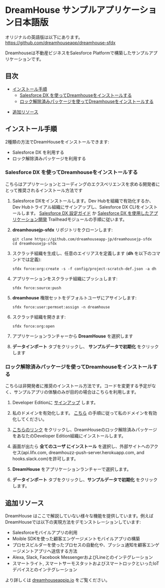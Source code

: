 # DreamHouse サンプルアプリケーション日本語版

オリジナルの英語版は以下にあります。
https://github.com/dreamhouseapp/dreamhouse-sfdx


Dreamhouseは不動産ビジネスをSalesforce Platformで構築したサンプルアプリケーションです。

## 目次

* [インストール手順](#インストール手順)
    * [Salesforce DX を使ってDreamhouseをインストールする](#salesforce-dx-を使ってdreamhouseをインストールする)
    * [ロック解除済みパッケージを使ってDreamhouseをインストールする](#ロック解除済みパッケージを使ってdreamhouseをインストールする)
<!-- * [コードハイライト](#コードハイライト)-->
* [追加リソース](#追加リソース)

## インストール手順

2種類の方法でDreamHouseをインストールできます:
- Salesforce DX を利用する
- ロック解除済みパッケージを利用する

### Salesforce DX を使ってDreamhouseをインストールする
こちらはアプリケーションとコーディングのエクスペリエンスを求める開発者にとって推奨されるインストール方法です

1. Salesforce DXをインストールします。Dev Hubを組織で有効化するか、Dev Hubトライアル組織にサインアップし、Salesforce DX CLIをインストールします。 [Salesforce DX 設定ガイド](https://developer.salesforce.com/docs/atlas.ja-jp.sfdx_setup.meta/sfdx_setup/sfdx_setup_enable_devhub.htm) か [Salesforce DX を使用したアプリケーション開発](https://trailhead.salesforce.com/ja/modules/sfdx_app_dev) Trailheadモジュールの手順に従います。

1. **dreamhousejp-sfdx** リポジトリをクローンします:
    ```
    git clone https://github.com/dreamhouseapp-jp/dreamhousejp-sfdx
    cd dreamhousejp-sfdx
    ```

1. スクラッチ組織を生成し、任意のエイリアスを定義します (**dh** を以下のコマンドでは定義):
    ```
    sfdx force:org:create -s -f config/project-scratch-def.json -a dh
    ```

1. アプリケーションをスクラッチ組織にプッシュします:
    ```
    sfdx force:source:push
    ```

1. **dreamhouse** 権限セットをデフォルトユーザにアサインします:
    ```
    sfdx force:user:permset:assign -n dreamhouse
    ```

1. スクラッチ組織を開きます:
    ```
    sfdx force:org:open
    ```

1. アプリケーションランチャーから **DreamHouse** を選択します

1. **データインポート** タブをクリックし、 **サンプルデータで初期化** をクリックします

### ロック解除済みパッケージを使ってDreamhouseをインストールする
こちらは非開発者に推奨のインストール方法です。コードを変更する予定がなく、サンプルアプリの体験のみが目的の場合はこちらを利用します。

1. Developer Editionに [サインアップ](https://developer.salesforce.com/signup) します。

1. 私のドメインを有効化します。 [こちら](https://trailhead.salesforce.com/ja/modules/identity_login/units/identity_login_my_domain) の手順に従って私のドメインを有効化してください。

1. [こちらのリンク](https://login.salesforce.com/packaging/installPackage.apexp?p0=04t0K000001A9PPQA0) をクリックし、DreamHouseのロック解除済みパッケージをあなたのDeveloper Edition組織にインストールします。

1. 画面が出たら **全てのユーザ にインストール** を選択し、外部サイトへのアクセス(api.lifx.com, dreamhouzz-push-server.herokuapp.com, and hooks.slack.com)を許可します。

1. **DreamHouse** をアプリケーションランチャーで選択します。

1. **データインポート** タブをクリックし、**サンプルデータで初期化** をクリックします。

<!--
## コードハイライト

### Lightning components
DreamHouse features a large number of Lightning Components to enhance the user experience. Lightning Components are used on the Property record page, on an app pages (**Property Finder** and **Property Explorer**), in the utility bar, and as quick actions.

Installing a Lightning component as a **quick action** can be a great alternative to adding the component directly to the page layout because the component instantiation is deferred until the action button is clicked (lazy instantiation). Installing less frequently used components as quick or global actions can contribute to a faster page loading time, and a streamlined user interface. In DreamHouse, the [SmartHome](force-app/main/default/aura/SmartHome) component is installed as a quick action on the Property record page.

The **utility bar** is a great place to host components you always want at your fingertips. [MortgageCalculator](force-app/main/default/aura/MortgageCalculator) is a great example.

### Base Lightning components
Base Lightning Components are a set of powerful UI components available in the Lightning Component Framework. The DreamHouse custom components use many Base Lightning Components as building blocks. For example, **lightning:card**, **lightning:button**, and **lightning:layout** are used throughout the application. [PropertyCarousel](force-app/main/default/aura/PropertyCarousel/PropertyCarousel.cmp), which allows you to navigate through the pictures of a property and upload new pictures, is built using **lightning:carousel** and **lightning:fileUpload**. [PropertySummary](force-app/main/default/aura/PropertySummary/PropertySummary.cmp) leverages **lightning:formattedAddress** and **lightning:formattedNumber**.

### Lightning Data Service
Lightning Data Service allows you to manipulate (retrieve, create, update, delete) Salesforce records without writing server-side code (Apex). In DreamHouse, all the Lightning components that work with a single Property record use Lightning Data Service. Check out [PropertySummary](force-app/main/default/aura/PropertySummary) for an example.

### Third-Party JavaScript libraries
You can use third-party JavaScript libraries in Lightning Components using **ltng:require**. For example:
- [Map](force-app/main/default/aura/Map) and [PropertyListMap](force-app/main/default/aura/PropertyListMap) use the [Leaflet](https://leafletjs.com/) library.
- [PriceRange](force-app/main/default/aura/PropertyListMap) uses the [nouislider](https://refreshless.com/nouislider/) library for its double slider.

### Standard application events
Standard application events are available by default in the framework and are used to trigger high level actions. For example, in [PropertySummary](force-app/main/default/aura/PropertySummary/PropertySummaryController.js), **force:navigateToSObject** is used to navigate to the broker record page, and **force:editRecord** is used to edit a record in place.

### Custom application events 
Custom application events are used for communication between components in App Builder. For example, the [PropertyFilterChange](force-app/main/default/aura/PropertyFilterChange) event is fired in the [PropertyFilter](force-app/main/default/aura/PropertyFilter) component to notify other components that new filtering criteria have been selected.

### Component events
Component events are used for finer-grained communication between components. For example, the [PropertyPaginator](force-app/main/default/aura/PropertyPaginator) component fires the **pageNext** and **pagePrevious** events to notify its parent ([PropetyTileList](force-app/main/default/aura/PropertyTileList)) that the user requested the next or previous page.

### Custom page templates
Custom page templates allow you to create ad hoc page layouts that admins can use in App Builder to create new pages. Custom page templates are implemented as Lightning Components. There are two custom page templates in Dreamhouse: [PageTemplate_2_6_4](force-app/main/default/aura/PageTemplate_2_6_4/PageTemplate_2_6_4.cmp) (used by the **Property Finder** page) and [PageTemplate_2_7_3](force-app/main/default/aura/PageTemplate_2_7_3/PageTemplate_2_7_3.cmp) (used by the **Property Explorer** page). They provide custom three column layouts using different relative widths for each column.

### Reports and dashboards
Reports and dashboards are easy to create and look great in Lightning. Just to get things started, the DreamHouse app includes a few reports in the **DreamHouse Reports** folder (**Days on Market**, **Properties by Broker**, and **Portfolio Health**), and a dashboard in the **DreamHouse Dashboard** folder (**My Dashboard**).

### Einstein Vision
The [VisualSearchBox](force-app/main/default/aura/VisualSearchBox) component leverages Einstein Vision to provide a visual search feature that allows you to find houses based on the picture of a house you like. Just select or drag a picture in the Visual search area of the property filters: Einstein Vision will recognize the type of house (colonial, victorian, or contemporary) and you will be presented with a list of houses matching that category. Follow the instructions below to enable visual search in the **Property Finder** and **Property Explorer** pages:

1. Get an **Einstein Platform Services** account. Follow the instructions [here](https://trailhead.salesforce.com/projects/predictive_vision_apex/steps/predictive_vision_apex_prep).

1. In Salesforce, click the **Files** tab and upload **einstein_platform.pem**.

1. In **Setup**, type **Custom** in the Quick Find box and click the **Custom Settings** link.

1. Click the first **New** Button (at the top of the screen).

1. For **Einstein Vision Email**, specify the email address you used when you created your Einstein Platform Services account (step 1), and click **Save**.

1. In the DreamHouse app, click the **Einstein Vision** tab.

1. Click the **Create Dataset** button.

1. In the **houses** tile, click the **Train** button, the click the **Models** tab.

1. Click the **Refresh Models** button until the Progress column indicates **100%**.

1. Copy the **Model Id** in your clipboard.

1. Click the **Property Finder** Tab, click the gear icon (upper right corner), and click **Edit Page**. Click the **Filters** component and paste the Model Id in the **Einstein Model Id** field in the right sidebar. Save the page.

1. Repeat the last step for the **Property Explorer** page.

You can now search houses by uploading (or dropping) a picture in the visual search box that is part of the Filters component on the **Property Finder** and **Property Explorer** pages. 
-->

## 追加リソース
DreamHouse はここで解説していない様々な機能を提供しています。例えばDreamHouseでは以下の実現方法をデモンストレーションしています:

- Salesforceモバイルアプリの利用
- Moible SDKを使った顧客エンゲージメントモバイルアプリの構築
- プロセスビルダーを使ったプロセスの自動化や、プッシュ通知を顧客エンゲージメントアプリへ送信する方法
- Alexa, Slack, Facebook MessengerおよびLineとのインテグレーション
- スマートライト, スマートサーモスタットおよびスマートロックといったIoTデバイスとのインテグレーション

より詳しくは [dreamhouseappjp.io](http://dreamhouseappjp.io) をご覧ください。